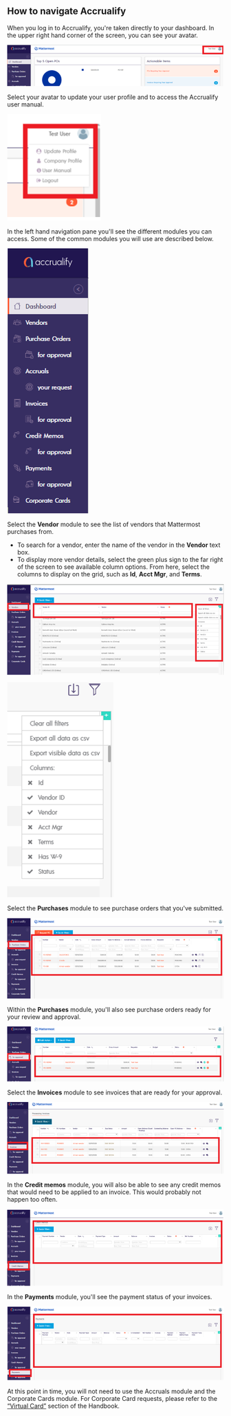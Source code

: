 ## How to navigate Accrualify

When you log in to Accrualify, you're taken directly to your dashboard. In the upper right hand corner of the screen, you can see your avatar.

![](../../../../.gitbook/assets/How-to-navigate-Accrualify-1.PNG)

Select your avatar to update your user profile and to access the Accrualify user manual.

![](../../../../.gitbook/assets/How-to-navigate-Accrualify-2.PNG)

In the left hand navigation pane you'll see the different modules you can access. Some of the common modules you will use are described below.

![](../../../../.gitbook/assets/How-to-navigate-Accrualify-3.PNG)

Select the **Vendor** module to see the list of vendors that Mattermost purchases from. 
- To search for a vendor, enter the name of the vendor in the **Vendor** text box. 
- To display more vendor details, select the green plus sign to the far right of the screen to see available column options. From here, select the columns to display on the grid, such as **Id**, **Acct Mgr**, and **Terms**.

![](../../../../.gitbook/assets/How-to-navigate-Accrualify-4.PNG)

![](../../../../.gitbook/assets/How-to-navigate-Accrualify-5.PNG)

Select the **Purchases** module to see purchase orders that you've submitted.

![](../../../../.gitbook/assets/How-to-navigate-Accrualify-6.PNG)

Within the **Purchases** module, you'll also see purchase orders ready for your review and approval.

![](../../../../.gitbook/assets/How-to-navigate-Accrualify-7.PNG)

Select the **Invoices** module to see invoices that are ready for your approval.

![](../../../../.gitbook/assets/How-to-navigate-Accrualify-8.PNG)

In the **Credit memos** module, you will also be able to see any credit memos that would need to be applied to an invoice. This would probably not happen too often.

![](../../../../.gitbook/assets/How-to-navigate-Accrualify-9.PNG)

In the **Payments** module, you'll see the payment status of your invoices.

![](../../../../.gitbook/assets/How-to-navigate-Accrualify-10.PNG)

At this point in time, you will not need to use the Accruals module and the Corporate Cards module. For Corporate Card requests, please refer to the [“Virtual Card”](https://handbook.mattermost.com/operations/finance/spending-company-money/procurement/request-a-divvy-virtual-credit-card) section of the Handbook.
